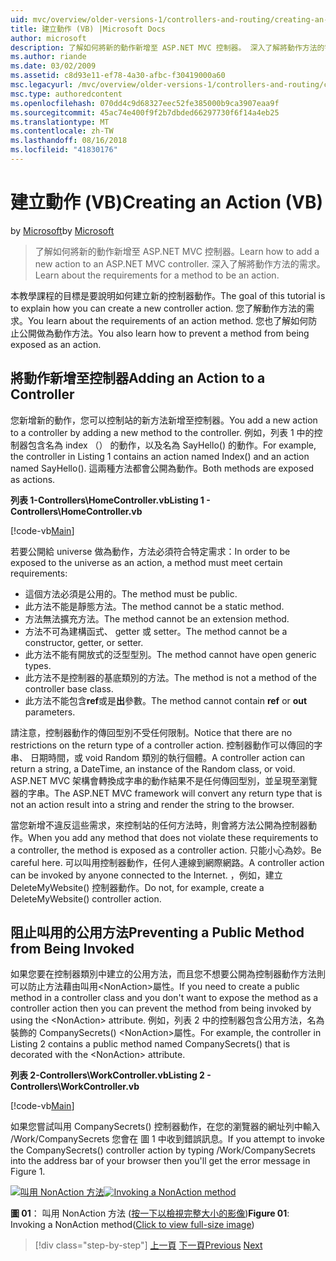 ```yaml
---
uid: mvc/overview/older-versions-1/controllers-and-routing/creating-an-action-vb
title: 建立動作 (VB) |Microsoft Docs
author: microsoft
description: 了解如何將新的動作新增至 ASP.NET MVC 控制器。 深入了解將動作方法的需求。
ms.author: riande
ms.date: 03/02/2009
ms.assetid: c8d93e11-ef78-4a30-afbc-f30419000a60
msc.legacyurl: /mvc/overview/older-versions-1/controllers-and-routing/creating-an-action-vb
msc.type: authoredcontent
ms.openlocfilehash: 070dd4c9d68327eec52fe385000b9ca3907eaa9f
ms.sourcegitcommit: 45ac74e400f9f2b7dbded66297730f6f14a4eb25
ms.translationtype: MT
ms.contentlocale: zh-TW
ms.lasthandoff: 08/16/2018
ms.locfileid: "41830176"
---
```

<a name="creating-an-action-vb"></a><span data-ttu-id="ef208-104">建立動作 (VB)</span><span class="sxs-lookup"><span data-stu-id="ef208-104">Creating an Action (VB)</span></span>
====================
<span data-ttu-id="ef208-105">by [Microsoft](https://github.com/microsoft)</span><span class="sxs-lookup"><span data-stu-id="ef208-105">by [Microsoft](https://github.com/microsoft)</span></span>

> <span data-ttu-id="ef208-106">了解如何將新的動作新增至 ASP.NET MVC 控制器。</span><span class="sxs-lookup"><span data-stu-id="ef208-106">Learn how to add a new action to an ASP.NET MVC controller.</span></span> <span data-ttu-id="ef208-107">深入了解將動作方法的需求。</span><span class="sxs-lookup"><span data-stu-id="ef208-107">Learn about the requirements for a method to be an action.</span></span>


<span data-ttu-id="ef208-108">本教學課程的目標是要說明如何建立新的控制器動作。</span><span class="sxs-lookup"><span data-stu-id="ef208-108">The goal of this tutorial is to explain how you can create a new controller action.</span></span> <span data-ttu-id="ef208-109">您了解動作方法的需求。</span><span class="sxs-lookup"><span data-stu-id="ef208-109">You learn about the requirements of an action method.</span></span> <span data-ttu-id="ef208-110">您也了解如何防止公開做為動作方法。</span><span class="sxs-lookup"><span data-stu-id="ef208-110">You also learn how to prevent a method from being exposed as an action.</span></span>

## <a name="adding-an-action-to-a-controller"></a><span data-ttu-id="ef208-111">將動作新增至控制器</span><span class="sxs-lookup"><span data-stu-id="ef208-111">Adding an Action to a Controller</span></span>

<span data-ttu-id="ef208-112">您新增新的動作，您可以控制站的新方法新增至控制器。</span><span class="sxs-lookup"><span data-stu-id="ef208-112">You add a new action to a controller by adding a new method to the controller.</span></span> <span data-ttu-id="ef208-113">例如，列表 1 中的控制器包含名為 index （） 的動作，以及名為 SayHello() 的動作。</span><span class="sxs-lookup"><span data-stu-id="ef208-113">For example, the controller in Listing 1 contains an action named Index() and an action named SayHello().</span></span> <span data-ttu-id="ef208-114">這兩種方法都會公開為動作。</span><span class="sxs-lookup"><span data-stu-id="ef208-114">Both methods are exposed as actions.</span></span>

<span data-ttu-id="ef208-115">**列表 1-Controllers\HomeController.vb**</span><span class="sxs-lookup"><span data-stu-id="ef208-115">**Listing 1 - Controllers\HomeController.vb**</span></span>

[!code-vb[Main](creating-an-action-vb/samples/sample1.vb)]

<span data-ttu-id="ef208-116">若要公開給 universe 做為動作，方法必須符合特定需求：</span><span class="sxs-lookup"><span data-stu-id="ef208-116">In order to be exposed to the universe as an action, a method must meet certain requirements:</span></span>

- <span data-ttu-id="ef208-117">這個方法必須是公用的。</span><span class="sxs-lookup"><span data-stu-id="ef208-117">The method must be public.</span></span>
- <span data-ttu-id="ef208-118">此方法不能是靜態方法。</span><span class="sxs-lookup"><span data-stu-id="ef208-118">The method cannot be a static method.</span></span>
- <span data-ttu-id="ef208-119">方法無法擴充方法。</span><span class="sxs-lookup"><span data-stu-id="ef208-119">The method cannot be an extension method.</span></span>
- <span data-ttu-id="ef208-120">方法不可為建構函式、 getter 或 setter。</span><span class="sxs-lookup"><span data-stu-id="ef208-120">The method cannot be a constructor, getter, or setter.</span></span>
- <span data-ttu-id="ef208-121">此方法不能有開放式的泛型型別。</span><span class="sxs-lookup"><span data-stu-id="ef208-121">The method cannot have open generic types.</span></span>
- <span data-ttu-id="ef208-122">此方法不是控制器的基底類別的方法。</span><span class="sxs-lookup"><span data-stu-id="ef208-122">The method is not a method of the controller base class.</span></span>
- <span data-ttu-id="ef208-123">此方法不能包含**ref**或是**出**參數。</span><span class="sxs-lookup"><span data-stu-id="ef208-123">The method cannot contain **ref** or **out** parameters.</span></span>

<span data-ttu-id="ef208-124">請注意，控制器動作的傳回型別不受任何限制。</span><span class="sxs-lookup"><span data-stu-id="ef208-124">Notice that there are no restrictions on the return type of a controller action.</span></span> <span data-ttu-id="ef208-125">控制器動作可以傳回的字串、 日期時間，或 void Random 類別的執行個體。</span><span class="sxs-lookup"><span data-stu-id="ef208-125">A controller action can return a string, a DateTime, an instance of the Random class, or void.</span></span> <span data-ttu-id="ef208-126">ASP.NET MVC 架構會轉換成字串的動作結果不是任何傳回型別，並呈現至瀏覽器的字串。</span><span class="sxs-lookup"><span data-stu-id="ef208-126">The ASP.NET MVC framework will convert any return type that is not an action result into a string and render the string to the browser.</span></span>

<span data-ttu-id="ef208-127">當您新增不違反這些需求，來控制站的任何方法時，則會將方法公開為控制器動作。</span><span class="sxs-lookup"><span data-stu-id="ef208-127">When you add any method that does not violate these requirements to a controller, the method is exposed as a controller action.</span></span> <span data-ttu-id="ef208-128">只能小心為妙。</span><span class="sxs-lookup"><span data-stu-id="ef208-128">Be careful here.</span></span> <span data-ttu-id="ef208-129">可以叫用控制器動作，任何人連線到網際網路。</span><span class="sxs-lookup"><span data-stu-id="ef208-129">A controller action can be invoked by anyone connected to the Internet.</span></span> <span data-ttu-id="ef208-130">，例如，建立 DeleteMyWebsite() 控制器動作。</span><span class="sxs-lookup"><span data-stu-id="ef208-130">Do not, for example, create a DeleteMyWebsite() controller action.</span></span>

## <a name="preventing-a-public-method-from-being-invoked"></a><span data-ttu-id="ef208-131">阻止叫用的公用方法</span><span class="sxs-lookup"><span data-stu-id="ef208-131">Preventing a Public Method from Being Invoked</span></span>

<span data-ttu-id="ef208-132">如果您要在控制器類別中建立的公用方法，而且您不想要公開為控制器動作方法則可以防止方法藉由叫用&lt;NonAction&gt;屬性。</span><span class="sxs-lookup"><span data-stu-id="ef208-132">If you need to create a public method in a controller class and you don't want to expose the method as a controller action then you can prevent the method from being invoked by using the &lt;NonAction&gt; attribute.</span></span> <span data-ttu-id="ef208-133">例如，列表 2 中的控制器包含公用方法，名為裝飾的 CompanySecrets() &lt;NonAction&gt;屬性。</span><span class="sxs-lookup"><span data-stu-id="ef208-133">For example, the controller in Listing 2 contains a public method named CompanySecrets() that is decorated with the &lt;NonAction&gt; attribute.</span></span>

<span data-ttu-id="ef208-134">**列表 2-Controllers\WorkController.vb**</span><span class="sxs-lookup"><span data-stu-id="ef208-134">**Listing 2 - Controllers\WorkController.vb**</span></span>

[!code-vb[Main](creating-an-action-vb/samples/sample2.vb)]

<span data-ttu-id="ef208-135">如果您嘗試叫用 CompanySecrets() 控制器動作，在您的瀏覽器的網址列中輸入 /Work/CompanySecrets 您會在 圖 1 中收到錯誤訊息。</span><span class="sxs-lookup"><span data-stu-id="ef208-135">If you attempt to invoke the CompanySecrets() controller action by typing /Work/CompanySecrets into the address bar of your browser then you'll get the error message in Figure 1.</span></span>


<span data-ttu-id="ef208-136">[![叫用 NonAction 方法](creating-an-action-vb/_static/image1.jpg)](creating-an-action-vb/_static/image1.png)</span><span class="sxs-lookup"><span data-stu-id="ef208-136">[![Invoking a NonAction method](creating-an-action-vb/_static/image1.jpg)](creating-an-action-vb/_static/image1.png)</span></span>

<span data-ttu-id="ef208-137">**圖 01**： 叫用 NonAction 方法 ([按一下以檢視完整大小的影像](creating-an-action-vb/_static/image2.png))</span><span class="sxs-lookup"><span data-stu-id="ef208-137">**Figure 01**: Invoking a NonAction method([Click to view full-size image](creating-an-action-vb/_static/image2.png))</span></span>

> [!div class="step-by-step"]
> <span data-ttu-id="ef208-138">[上一頁](creating-a-controller-vb.md)
> [下一頁](aspnet-mvc-controllers-overview-cs.md)</span><span class="sxs-lookup"><span data-stu-id="ef208-138">[Previous](creating-a-controller-vb.md)
[Next](aspnet-mvc-controllers-overview-cs.md)</span></span>
